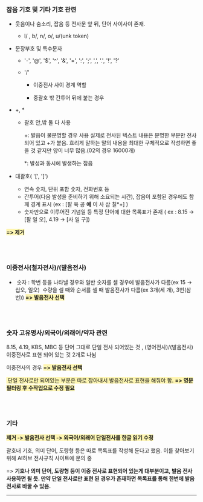 ### 잡음 기호 및 기타 기호 관련

- 웃음이나 숨소리, 잡음 등 전사문 앞 뒤, 단어 사이사이 존재.

  - l/ , b/, n/, o/, u/(unk token)

    



- 문장부호 및 특수문자

  - '-', '@', '$', '^', '&', '=', ':', ';', ',', '.', '!', '?'

  - '/' 

    - 이중전사 사이 경계 역할

    - 중괄호 밖 간투어 뒤에 붙는 경우

      

- +, *

  - 괄호 안,밖 둘 다 사용

    +: 발음이 불분명할 경우 사용
        실제로 전사된 텍스트 내용은 분명한 부분만 전사되어 있고 +가 붙음. 
         흐리게 말하는 말의 내용을 최대한 구체적으로 작성하면 좋을 것 같지만 양이 너무 많음.(02의 경우 16000개) 

    *: 발성과 동시에 발생하는 잡음 

    

- 대괄호( '[', ']')

  - 연속 숫자, 단위 포함 숫자, 전화번호 등
  - 간투어(다음 발성을 준비하기 위해 소요되는 시간), 잡음이 포함된 경우에도 함께 경계 표시 (ex :  [팔 육 공 **에** 이 사 삼 칠*+] )
  - 숫자만으로 이루어진 기념일 등 특정 단어에 대한 목록표가 존재 ( ex : 8.15 -> [팔 일 오], 4.19 -> [사 일 구])

<span style='background-color: #fff5b1'>**=> 제거**</span>

<br/>
<br/>

### 이중전사(철자전사)/(발음전사) 

- ​	숫자 : 학번 등을 나타낼 경우와 일반 숫자를 셀 경우에 발음전사가 다름(ex 15 -> 십오, 일오)
  ​               수량을 셀 때와 순서를 셀 때 발음전사가 다름(ex 3개(세 개), 3번(삼 번)) <span style='background-color: #fff5b1'>**=> 발음전사 선택**</span>

<br/>
<br/>

### 숫자 고유명사/외국어/외래어/약자 관련

8.15, 4.19, KBS, MBC 등 단어 그대로 단일 전사 되어있는 것 , (영어전사)/(발음전사) 이중전사로 표현 되어 있는 것 2개로 나뉨

이중전사의 경우 <span style='background-color: #fff5b1'>**=> 발음전사 선택**</span>

<span style='background-color: #fff5b1'> 단일 전사로만 되어있는 부분은 따로 잡아내서 발음전사로 표현을 해줘야 함. **=> 영문 필터링 후 수작업으로 수정 필요**</span>


<br/>
<br/>

### 기타

<span style='background-color: #fff5b1'>**제거 -> 발음전사 선택 -> 외국어/외래어 단일전사를 한글 읽기 수정**</span> 

괄호내 기호, 의미 단어, 도량형 등은 따로 목록표를 작성해 둔다고 했음. 이를 찾아보기 위해 AI허브 전사규칙 사이트에 문의 중

 => **기호나 의미 단어, 도량형 등이 이중 전사로 표현되어 있는게 대부분이고, 발음 전사 사용하면 될 듯. 만약 단일 전사로만 표현 된 경우가 존재하면 목록표를 통해 한번에 발음 전사로 바꿀 수 있음.**

--------















